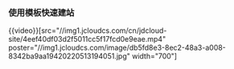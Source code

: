 
### 使用模板快速建站

{{video}}[src="//img1.jcloudcs.com/cn/jdcloud-site/4eef40df03d2f5011cc5f17fcd0e9eae.mp4" poster="//img1.jcloudcs.com/image/db5fd8e3-8ec2-48a3-a008-8342ba9aa19420220513194051.jpg" width="700"]
